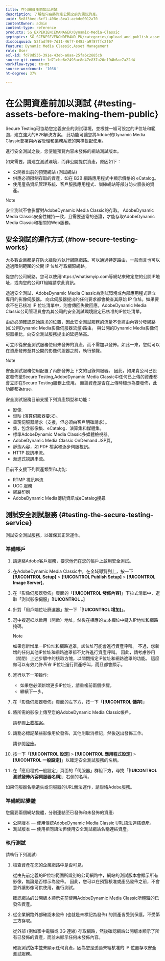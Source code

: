 ```yaml
---
title: 在公開資產前加以測試
description: 了解如何在將資產公開之前先測試資產。
uuid: 5e8f3bec-6cf1-408e-8ea1-aebde0012a70
contentOwner: admin
content-type: reference
products: SG_EXPERIENCEMANAGER/Dynamic-Media-Classic
geptopics: SG_SCENESEVENONDEMAND_PK/categories/upload_and_publish_assets
discoiquuid: 52fadf99-7d11-46f7-8483-a9f87ffc2f67
feature: Dynamic Media Classic,Asset Management
role: User
exl-id: fd78d535-391e-43eb-a8aa-25fa6c2885cb
source-git-commit: 1d71cbe6e2493ac8d47e837a20e194b6ae7a22d4
workflow-type: tm+mt
source-wordcount: '1036'
ht-degree: 37%

---
```


# 在公開資產前加以測試 {#testing-assets-before-making-them-public}

Secure Testing可協助您定義安全的測試環境，並根據一組可設定的IP位址和範圍，建立強大的B2B解決方案。 此功能可讓您將Adobe的Dynamic Media Classic部署與內容管理和業務系統的架構搭配使用。

進行安全測試之後，您便能預覽內容未發佈的網站測試版本。

如果需要，請建立測試環境，而非公開提供資產，原因如下：

* 公開推出前的預覽網站 (測試網站)
* 供應必須限制存取的資產，如在 B2B 網路應用程式中顯示價格的 eCatalog。
* 使用產品資訊管理系統、客戶服務應用程式、訓練網站等部分防火牆後的資產。

>[!NOTE]
>
>安全測試不會影響對AdobeDynamic Media Classic的存取。 AdobeDynamic Media Classic安全性維持一致，且需要通常的憑證，才能存取AdobeDynamic Media Classic和相關的Web服務。

## 安全測試的運作方式 {#how-secure-testing-works}

大多數企業都是在防火牆後方執行網際網路。可以通過特定路由，一般而言也可以透過限制範圍的公開 IP 位址存取網際網路。

從您的公司網路，您可以使用https://whatismyip.com等網站來確定您的公開IP地址，或向您的公司IT組織請求此資訊。

透過安全測試，AdobeDynamic Media Classic為測試環境或內部應用程式建立專用的影像伺服器。 向此伺服器提出的任何要求都會檢查其原始 IP 位址。如果要求不在已核准 IP 位址清單中，則會傳回失敗回應。AdobeDynamic Media Classic公司管理員會為其公司的安全測試環境設定已核准的IP位址清單。

由於必須確認原始請求的位置，因此安全測試服務的流量不會經由內容分發網路(如公用Dynamic Media影像伺服器流量)路由。 與公開的Dynamic Media影像伺服器相比，向安全測試服務提出的延遲略高。

可立即從安全測試服務使用未發佈的資產，而不需加以發佈。如此一來，您就可以在資產發佈至其公開的影像伺服器之前，執行預覽。

>[!NOTE]
>
>安全測試服務使用配置了內部發佈上下文的目錄伺服器。 因此，如果貴公司已設定發佈至Secure Testing,AdobeDynamic Media Classic中任何已上傳的資產都會立即在Secure Testing服務上使用。 無論資產是否在上傳時標示為要發佈，此功能都為true。

安全測試服務目前支援下列資產類型和功能：

<!-- 

Comment Type: remark
Last Modified By: unknown unknown 
Last Modified Date: 

<p>Added videos to list below 9/11/2012. Moved “Render Server requests” from unsupported to supported, listed below on 3/15/2016 as per email from Cynthia March 11, 2016)</p>

 -->

* 影像.
* 暈映 (演算伺服器要求)。
* 呈現伺服器請求（支援，但必須由客戶明確請求）。
* 集，包含影像集、eCatalog、演算集和媒體集。
* 標準AdobeDynamic Media Classic多媒體檢視器。
* AdobeDynamic Media Classic OnDemand JSP頁。
* 靜態內容，如 PDF 檔案和逐步伺服視訊。
* HTTP 視訊串流。
* 漸進式視訊串流。

目前不支援下列資產類型和功能:

* RTMP 視訊串流
* UGC 服務
* 網路印刷
* AdobeDynamic Media傳統資訊或eCatalog搜尋

## 測試安全測試服務 {#testing-the-secure-testing-service}

測試安全測試服務，以確保其正常運作。

<!-- >[!NOTE]
>
>*If you do not mention any IPs under **[!UICONTROL Setup]** > **[!UICONTROL Application Setup]** > **[!UICONTROL Publish Setup]** > **[!UICONTROL Image Server]** > **[!UICONTROL Test Image Service]*** - If you add an IP only, that IP is able to call the assets and no other IP are allowed to make the calls. As long there is no IP mentioned under that section, all IPs are allowed to make the calls for the assets, and they show up. -->

### 準備帳戶

<!-- 

Comment Type: remark
Last Modified By: unknown unknown 
Last Modified Date: 

<p>RB: Rewrote entire steps under “Prepare your account” 9/10/2012</p>

 -->

1. 請連絡Adobe客戶服務，要求他們在您的帳戶上啟用安全測試。
1. 在AdobeDynamic Media Classic中，在全域導覽列上，按一下&#x200B;**[!UICONTROL Setup]** > **[!UICONTROL Publish Setup]** > **[!UICONTROL Image Server]**。
1. 在「影像伺服器發佈」頁面的「**[!UICONTROL 發佈內容]**」下拉式清單中，選取「測試影像伺服」**[!UICONTROL 。]**
1. 針對「用戶端位址篩選器」按一下「**[!UICONTROL 增加]**」。
1. 選中複選框以啟用（開啟）地址，然後在相應的文本欄位中鍵入IP地址和網路掩碼。

   >[!NOTE]
   >
   >如果您新增單一IP位址和網路遮罩，該位址可能會進行資產呼叫。 不過，您新增的任何其他IP位址和網路遮罩都不允許進行資產呼叫。 因此，請考慮停用（關閉）上述步驟中的核取方塊，以關閉指定IP位址和網路遮罩的功能。 這麼做可以有效允許&#x200B;*所有* IP位址進行資產呼叫，而且都會顯示。

1. 進行以下一項操作:
   * 如果您必須新增更多IP位址，請重複前兩個步驟。
   * 繼續下一步。
1. 在「影像伺服器發佈」頁面的左下方，按一下「**[!UICONTROL 儲存]**」
1. 將所需的影像上傳至您的AdobeDynamic Media Classic帳戶。

   請參閱[上載檔案](uploading-files.md#uploading_files)。

1. 請務必標記某些影像用於發佈，其他則取消標記，然後送出發佈工作。

   請參閱[發佈](publishing-files.md#publishing_files)。

1. 按一下「**[!UICONTROL 設定]** > **[!UICONTROL 應用程式設定]** > **[!UICONTROL 一般設定]**」以確定安全測試服務的名稱。
1. 在「應用程式一般設定」頁面的「伺服器」群組下方，尋找「**[!UICONTROL 測試發佈內容伺服器名稱]**」右側的名稱。

如果伺服器名稱遺失或伺服器的URL無法運作，請聯絡Adobe服務。

### 準備網站變體

您需要兩個網站變體，分別連結至已發佈和未發佈的資產: 

* 公開版本 — 使用傳統AdobeDynamic Media Classic URL語法連結資產。
* 測試版本 — 使用相同語法但使用安全測試網站名稱連結資產。

### 執行測試

請執行下列測試:

1. 檢查資產在您的企業網路中是否可見。

   從由先前定義的IP位址範圍所識別的公司網路中，網站的測試版本會顯示所有影像，無論是否標示為發佈。 因此，您可以在預覽核准或產品發佈之前，不會意外讓影像可供使用，進行測試。

   確認網站的公開版本顯示先前使用AdobeDynamic Media Classic所體驗的已發佈資產。

1. 從企業網路外部確認未發佈 (也就是未標記為發佈) 的資產皆受到保護，不受第三方存取。

   從外部 (例如家中電腦或 3G 連線) 存取網路，然後確認網站公開版本顯示了所有已發佈的資產，而並未顯示任何未發佈內容。

   確認測試版本並未顯示任何資產，因為您是透過未經核准的 IP 位置存取安全測試服務。
